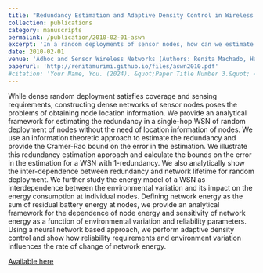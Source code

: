 ```yaml
---
title: "Redundancy Estimation and Adaptive Density Control in Wireless Sensor Networks"
collection: publications
category: manuscripts
permalink: /publication/2010-02-01-aswn
excerpt: 'In a random deployments of sensor nodes, how can we estimate the redundancy of the network without location information? This paper uses an information-theoretic approach to estimating this redundancy, and also studies the relationship between redundancy and network lifetime in WSNs.'
date: 2010-02-01
venue: 'Adhoc and Sensor Wireless Networks (Authors: Renita Machado, Haibo He, Guiling Wang, Sirin Tekinay)'
paperurl: 'http://renitamurimi.github.io/files/aswn2010.pdf'
#citation: 'Your Name, You. (2024). &quot;Paper Title Number 3.&quot; <i>GitHub Journal of Bugs</i>. 1(3).'
---
```


While dense random deployment satisfies coverage and sensing requirements, constructing dense networks of sensor nodes poses the problems of obtaining node location information. We provide an analytical framework for estimating the redundancy in a single-hop WSN of random deployment of nodes without the need of location information of nodes. We use an information theoretic approach to estimate the redundancy and provide the Cramer-Rao bound on the error in the estimation. We illustrate this redundancy estimation approach and calculate the bounds on the error in the estimation for a WSN with 1-redundancy. We also analytically show the inter-dependence between redundancy and network lifetime for random deployment. We further study the energy model of a WSN as interdependence between the environmental variation and its impact on the energy consumption at individual nodes. Defining network energy as the sum of residual battery energy at nodes, we provide an analytical framework for the dependence of node energy and sensitivity of network energy as a function of environmental variation and reliability parameters. Using a neural network based approach, we perform adaptive density control and show how reliability requirements and environment variation influences the rate of change of network energy.

[Available here](https://openurl.ebsco.com/EPDB%3Agcd%3A16%3A25472464/detailv2?sid=ebsco%3Aplink%3Ascholar&id=ebsco%3Agcd%3A51641131&crl=c&link_origin=scholar.google.com)

